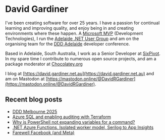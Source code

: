 # David Gardiner

I've been creating software for over 25 years. I have a passion for continual learning and improving quality, and enjoy being in and creating environments where these happen. A [Microsoft MVP](https://mvp.microsoft.com/en-us/PublicProfile/5001655) (Development Technologies), I run the [Adelaide .NET User Group](https://www.adnug.net) and am on the organising team for the [DDD Adelaide](https://www.dddadelaide.com) developer conference.

Based in Adelaide, South Australia, I work as a Senior Developer at [SixPivot](https://www.sixpivot.com.au). In my spare time I contribute to numerous open source projects, and am a package moderator at [Chocolatey.org](https://chocolatey.org)

I blog at [https://david.gardiner.net.au](https://david.gardiner.net.au) and am on Mastodon at [https://mastodon.online/@DavidRGardiner](https://mastodon.online/@DavidRGardiner).

## Recent blog posts

<!--START_SECTION:posts-->
* [DDD Melbourne 2025](https:&#x2F;&#x2F;david.gardiner.net.au&#x2F;2025&#x2F;02&#x2F;ddd-melbourne.html)
* [Azure SQL and enabling auditing with Terraform](https:&#x2F;&#x2F;david.gardiner.net.au&#x2F;2025&#x2F;02&#x2F;azure-sql-auditing.html)
* [Why is PowerShell not expanding variables for a command?](https:&#x2F;&#x2F;david.gardiner.net.au&#x2F;2025&#x2F;02&#x2F;powershell-command-arguments.html)
* [.NET Azure Functions, Isolated worker model, Serilog to App Insights](https:&#x2F;&#x2F;david.gardiner.net.au&#x2F;2025&#x2F;02&#x2F;functions-serilog-appinsights.html)
* [Farewell Facebook (and Meta)](https:&#x2F;&#x2F;david.gardiner.net.au&#x2F;2025&#x2F;02&#x2F;farewell-facebook.html)
<!--END_SECTION:posts-->
